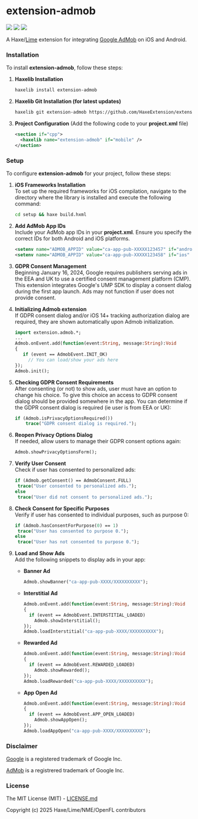 # extension-admob

![](https://img.shields.io/github/repo-size/HaxeExtension/extension-admob) ![](https://badgen.net/github/open-issues/HaxeExtension/extension-admob) ![](https://badgen.net/badge/license/MIT/green)

A Haxe/[Lime](https://lime.openfl.org) extension for integrating [Google AdMob](https://extension.admob.google.com/home) on iOS and Android.

### Installation

To install **extension-admob**, follow these steps:

1. **Haxelib Installation**
   ```bash
   haxelib install extension-admob
   ```

2. **Haxelib Git Installation (for latest updates)**
   ```bash
   haxelib git extension-admob https://github.com/HaxeExtension/extension-admob.git
   ```

3. **Project Configuration** (Add the following code to your **project.xml** file)
   ```xml
   <section if="cpp">
     <haxelib name="extension-admob" if="mobile" />
   </section>
   ```

### Setup

To configure **extension-admob** for your project, follow these steps:

1. **iOS Frameworks Installation**  
   To set up the required frameworks for iOS compilation, navigate to the directory where the library is installed and execute the following command:
   ```bash
   cd setup && haxe build.hxml
   ```

2. **Add AdMob App IDs**  
   Include your AdMob app IDs in your **project.xml**. Ensure you specify the correct IDs for both Android and iOS platforms.
   ```xml
   <setenv name="ADMOB_APPID" value="ca-app-pub-XXXXX123457" if="android" />
   <setenv name="ADMOB_APPID" value="ca-app-pub-XXXXX123458" if="ios" />
   ```

3. **GDPR Consent Management**  
   Beginning January 16, 2024, Google requires publishers serving ads in the EEA and UK to use a certified consent management platform (CMP). This extension integrates Google's UMP SDK to display a consent dialog during the first app launch. Ads may not function if user does not provide consent.
   
3. **Initializing Admob extension**  
   If GDPR consent dialog and/or iOS 14+ tracking authorization dialog are required, they are shown automatically upon Admob initialization.
   ```haxe
   import extension.admob.*;
   ...
   Admob.onEvent.add(function(event:String, message:String):Void
   {
      if (event == AdmobEvent.INIT_OK)
        // You can load/show your ads here
   });
   Admob.init();
   ```

4. **Checking GDPR Consent Requirements**  
   After consenting (or not) to show ads, user must have an option to change his choice.
   To give this choice an access to GDPR consent dialog should be provided somewhere in the app.
   You can determine if the GDPR consent dialog is required (ie user is from EEA or UK):
   ```haxe
   if (Admob.isPrivacyOptionsRequired())
       trace("GDPR consent dialog is required.");
   ```
   
5. **Reopen Privacy Options Dialog**  
   If needed, allow users to manage their GDPR consent options again:
   ```haxe
   Admob.showPrivacyOptionsForm();
   ```

6. **Verify User Consent**  
   Check if user has consented to personalized ads:
   ```haxe
   if (Admob.getConsent() == AdmobConsent.FULL)
    trace("User consented to personalized ads.");
   else
    trace("User did not consent to personalized ads.");
   ```

7. **Check Consent for Specific Purposes**  
   Verify if user has consented to individual purposes, such as purpose 0:
   ```haxe
   if (Admob.hasConsentForPurpose(0) == 1)
    trace("User has consented to purpose 0.");
   else
    trace("User has not consented to purpose 0.");
   ```

9. **Load and Show Ads**  
   Add the following snippets to display ads in your app:

   - **Banner Ad**
     ```haxe
     Admob.showBanner("ca-app-pub-XXXX/XXXXXXXXXX");
     ```

   - **Interstitial Ad**
     ```haxe
     Admob.onEvent.add(function(event:String, message:String):Void
     {
       if (event == AdmobEvent.INTERSTITIAL_LOADED)
         Admob.showInterstitial();
     });
     Admob.loadInterstitial("ca-app-pub-XXXX/XXXXXXXXXX");
     ```

   - **Rewarded Ad**
     ```haxe
     Admob.onEvent.add(function(event:String, message:String):Void
     {
       if (event == AdmobEvent.REWARDED_LOADED)
         Admob.showRewarded();
     });
     Admob.loadRewarded("ca-app-pub-XXXX/XXXXXXXXXX");
     ```

   - **App Open Ad**
     ```haxe
     Admob.onEvent.add(function(event:String, message:String):Void
     {
       if (event == AdmobEvent.APP_OPEN_LOADED)
         Admob.showAppOpen();
     });
     Admob.loadAppOpen("ca-app-pub-XXXX/XXXXXXXXXX");
     ```

### Disclaimer

[Google](http://unibrander.com/united-states/140279US/google.html) is a registered trademark of Google Inc.

[AdMob](http://unibrander.com/united-states/479956US/extension.admob.html) is a registrered trademark of Google Inc.

### License

The MIT License (MIT) - [LICENSE.md](LICENSE.md)

Copyright (c) 2025 Haxe/Lime/NME/OpenFL contributors
